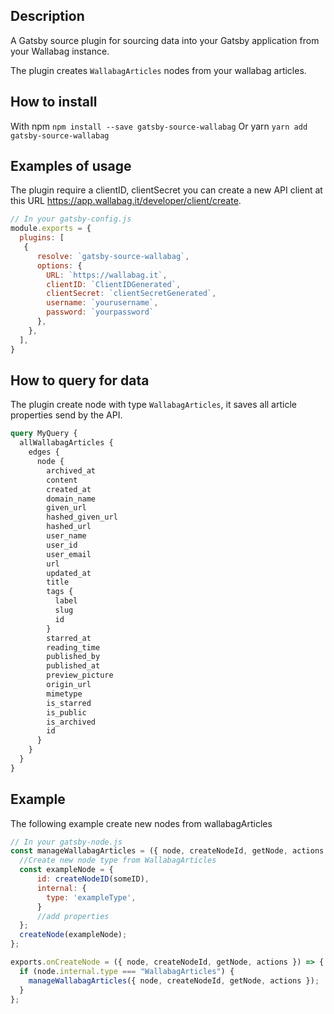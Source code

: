 ## Description
A Gatsby source plugin for sourcing data into your Gatsby application from your Wallabag instance.

The plugin creates `WallabagArticles` nodes from your wallabag articles.

## How to install
With npm
`npm install --save gatsby-source-wallabag`
Or yarn
`yarn add gatsby-source-wallabag`

## Examples of usage
The plugin require a clientID, clientSecret you can create a new API client at this URL https://app.wallabag.it/developer/client/create.

```javascript
// In your gatsby-config.js
module.exports = {
  plugins: [
   {
      resolve: `gatsby-source-wallabag`,
      options: {
        URL: `https://wallabag.it`,
        clientID: `ClientIDGenerated`,
        clientSecret: `clientSecretGenerated`,
        username: `yourusername`,
        password: `yourpassword`
      },
    },
  ],
}
```

## How to query for data
The plugin create node with type `WallabagArticles`, it saves all article properties send by the API.
```graphql
query MyQuery {
  allWallabagArticles {
    edges {
      node {
        archived_at
        content
        created_at
        domain_name
        given_url
        hashed_given_url
        hashed_url
        user_name
        user_id
        user_email
        url
        updated_at
        title
        tags {
          label
          slug
          id
        }
        starred_at
        reading_time
        published_by
        published_at
        preview_picture
        origin_url
        mimetype
        is_starred
        is_public
        is_archived
        id
      }
    }
  }
}
```

## Example

The following example create new nodes from wallabagArticles

```javascript
// In your gatsby-node.js
const manageWallabagArticles = ({ node, createNodeId, getNode, actions }) => {
  //Create new node type from WallabagArticles
  const exampleNode = {
      id: createNodeID(someID),
      internal: {
        type: 'exampleType',
      }
      //add properties
  };
  createNode(exampleNode);
};

exports.onCreateNode = ({ node, createNodeId, getNode, actions }) => {
  if (node.internal.type === "WallabagArticles") {
    manageWallabagArticles({ node, createNodeId, getNode, actions });
  }
};
```
